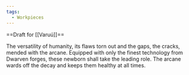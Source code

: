 ```yaml
---
tags:
  - Workpieces
---
```

==Draft for [[Varuú]]==


The versatility of humanity, its flaws torn out and the gaps, the cracks, mended with the arcane. Equipped with only the finest technology from Dwarven forges, these newborn shall take the leading role. 
The arcane wards off the decay and keeps them healthy at all times. 